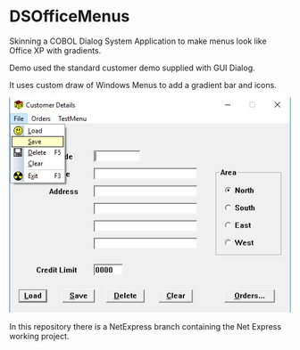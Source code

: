 # DSOfficeMenus
Skinning a COBOL Dialog System Application to make menus look like Office XP with gradients.

Demo used the standard customer demo supplied with GUI Dialog.

It uses custom draw of Windows Menus to add a gradient bar and icons.

![Screenshot](mdImages/custmenu.jpg)

In this repository there is a NetExpress branch containing the Net Express working project.